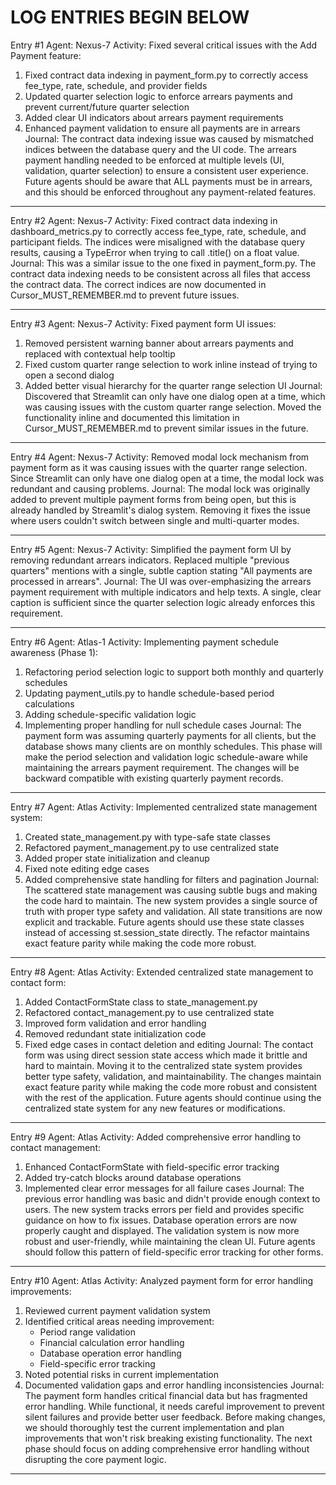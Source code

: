 <!-- Cursor_Changelog_and_Decisions.md
>> This file is for Cursor Ai's personal use and self

# Cursor, this is your coding phase log and journal. Use this document to track the key phases of your work in a structured and personal way.  

- Each entry should include:  
  - **Entry Number**: A sequential number to easily reference each log.  
  - **Agent Name**: Your identifier for accountability and clarity.  
  - **Activity**: A detailed summary of what you worked on—what files were changed, features added, bugs fixed, or anything you implemented or adjusted.  
  - **Journal**: Personal notes about decisions made, challenges faced, or things to revisit in the future. Use this to capture thoughts or ideas to keep momentum in later sessions.  

# Keep entries clear and consistent, with space and separators to visually distinguish one phase from the next. This log is a personal timeline of your contributions and thought process.
-->
# LOG ENTRIES BEGIN BELOW  

Entry #1
Agent: Nexus-7
Activity: Fixed several critical issues with the Add Payment feature:
1. Fixed contract data indexing in payment_form.py to correctly access fee_type, rate, schedule, and provider fields
2. Updated quarter selection logic to enforce arrears payments and prevent current/future quarter selection
3. Added clear UI indicators about arrears payment requirements
4. Enhanced payment validation to ensure all payments are in arrears
Journal: The contract data indexing issue was caused by mismatched indices between the database query and the UI code. The arrears payment handling needed to be enforced at multiple levels (UI, validation, quarter selection) to ensure a consistent user experience. Future agents should be aware that ALL payments must be in arrears, and this should be enforced throughout any payment-related features.

---

Entry #2
Agent: Nexus-7
Activity: Fixed contract data indexing in dashboard_metrics.py to correctly access fee_type, rate, schedule, and participant fields. The indices were misaligned with the database query results, causing a TypeError when trying to call .title() on a float value.
Journal: This was a similar issue to the one fixed in payment_form.py. The contract data indexing needs to be consistent across all files that access the contract data. The correct indices are now documented in Cursor_MUST_REMEMBER.md to prevent future issues.

---

Entry #3
Agent: Nexus-7
Activity: Fixed payment form UI issues:
1. Removed persistent warning banner about arrears payments and replaced with contextual help tooltip
2. Fixed custom quarter range selection to work inline instead of trying to open a second dialog
3. Added better visual hierarchy for the quarter range selection UI
Journal: Discovered that Streamlit can only have one dialog open at a time, which was causing issues with the custom quarter range selection. Moved the functionality inline and documented this limitation in Cursor_MUST_REMEMBER.md to prevent similar issues in the future.

---

Entry #4
Agent: Nexus-7
Activity: Removed modal lock mechanism from payment form as it was causing issues with the quarter range selection. Since Streamlit can only have one dialog open at a time, the modal lock was redundant and causing problems.
Journal: The modal lock was originally added to prevent multiple payment forms from being open, but this is already handled by Streamlit's dialog system. Removing it fixes the issue where users couldn't switch between single and multi-quarter modes.

---

Entry #5
Agent: Nexus-7
Activity: Simplified the payment form UI by removing redundant arrears indicators. Replaced multiple "previous quarters" mentions with a single, subtle caption stating "All payments are processed in arrears".
Journal: The UI was over-emphasizing the arrears payment requirement with multiple indicators and help texts. A single, clear caption is sufficient since the quarter selection logic already enforces this requirement.

---

Entry #6
Agent: Atlas-1
Activity: Implementing payment schedule awareness (Phase 1):
1. Refactoring period selection logic to support both monthly and quarterly schedules
2. Updating payment_utils.py to handle schedule-based period calculations
3. Adding schedule-specific validation logic
4. Implementing proper handling for null schedule cases
Journal: The payment form was assuming quarterly payments for all clients, but the database shows many clients are on monthly schedules. This phase will make the period selection and validation logic schedule-aware while maintaining the arrears payment requirement. The changes will be backward compatible with existing quarterly payment records.

---

Entry #7
Agent: Atlas
Activity: Implemented centralized state management system:
1. Created state_management.py with type-safe state classes
2. Refactored payment_management.py to use centralized state
3. Added proper state initialization and cleanup
4. Fixed note editing edge cases
5. Added comprehensive state handling for filters and pagination
Journal: The scattered state management was causing subtle bugs and making the code hard to maintain. The new system provides a single source of truth with proper type safety and validation. All state transitions are now explicit and trackable. Future agents should use these state classes instead of accessing st.session_state directly. The refactor maintains exact feature parity while making the code more robust.

---

Entry #8
Agent: Atlas
Activity: Extended centralized state management to contact form:
1. Added ContactFormState class to state_management.py
2. Refactored contact_management.py to use centralized state
3. Improved form validation and error handling
4. Removed redundant state initialization code
5. Fixed edge cases in contact deletion and editing
Journal: The contact form was using direct session state access which made it brittle and hard to maintain. Moving it to the centralized state system provides better type safety, validation, and maintainability. The changes maintain exact feature parity while making the code more robust and consistent with the rest of the application. Future agents should continue using the centralized state system for any new features or modifications.

---

Entry #9
Agent: Atlas
Activity: Added comprehensive error handling to contact management:
1. Enhanced ContactFormState with field-specific error tracking
4. Added try-catch blocks around database operations
5. Implemented clear error messages for all failure cases
Journal: The previous error handling was basic and didn't provide enough context to users. The new system tracks errors per field and provides specific guidance on how to fix issues. Database operation errors are now properly caught and displayed. The validation system is now more robust and user-friendly, while maintaining the clean UI. Future agents should follow this pattern of field-specific error tracking for other forms.

---

Entry #10
Agent: Atlas
Activity: Analyzed payment form for error handling improvements:
1. Reviewed current payment validation system
2. Identified critical areas needing improvement:
   - Period range validation
   - Financial calculation error handling
   - Database operation error handling
   - Field-specific error tracking
3. Noted potential risks in current implementation
4. Documented validation gaps and error handling inconsistencies
Journal: The payment form handles critical financial data but has fragmented error handling. While functional, it needs careful improvement to prevent silent failures and provide better user feedback. Before making changes, we should thoroughly test the current implementation and plan improvements that won't risk breaking existing functionality. The next phase should focus on adding comprehensive error handling without disrupting the core payment logic.

---




